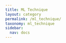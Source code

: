 ```yaml
---
title: ML Technique
layout: category
permalink: /ml_technique/
taxonomy: ml_technique
sidebar:
  nav: docs
---
```

